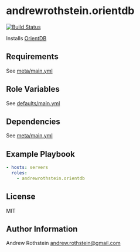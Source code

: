 andrewrothstein.orientdb
=========
[![Build Status](https://travis-ci.org/andrewrothstein/ansible-orientdb.svg?branch=master)](https://travis-ci.org/andrewrothstein/ansible-orientdb)

Installs [OrientDB](http://orientdb.com/)

Requirements
------------

See [meta/main.yml](meta/main.yml)

Role Variables
--------------

See [defaults/main.yml](defaults/main.yml)

Dependencies
------------

See [meta/main.yml](meta/main.yml)

Example Playbook
----------------

```yml
- hosts: servers
  roles:
    - andrewrothstein.orientdb
```

License
-------

MIT

Author Information
------------------

Andrew Rothstein <andrew.rothstein@gmail.com>
